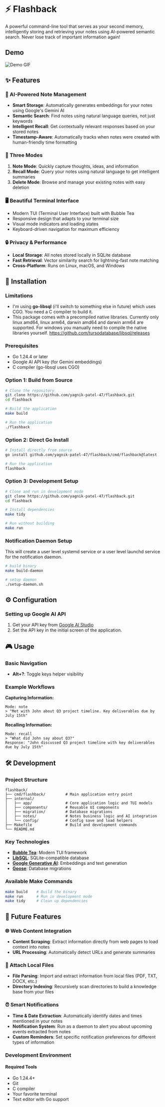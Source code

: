 # ⚡ Flashback

A powerful command-line tool that serves as your second memory, intelligently storing and retrieving your notes using AI-powered semantic search. Never lose track of important information again!

## Demo
![Demo GIF](demo.gif)

## ✨ Features

### 🧠 AI-Powered Note Management
- **Smart Storage**: Automatically generates embeddings for your notes using Google's Gemini AI
- **Semantic Search**: Find notes using natural language queries, not just keywords
- **Intelligent Recall**: Get contextually relevant responses based on your stored notes
- **Timestamp-Aware**: Automatically tracks when notes were created with human-friendly time formatting

### 🎯 Three Modes
1. **Note Mode**: Quickly capture thoughts, ideas, and information
2. **Recall Mode**: Query your notes using natural language to get intelligent summaries
3. **Delete Mode**: Browse and manage your existing notes with easy deletion

### 🖥️ Beautiful Terminal Interface
- Modern TUI (Terminal User Interface) built with Bubble Tea
- Responsive design that adapts to your terminal size
- Visual mode indicators and loading states
- Keyboard-driven navigation for maximum efficiency

### 🔒 Privacy & Performance
- **Local Storage**: All notes stored locally in SQLite database
- **Fast Retrieval**: Vector similarity search for lightning-fast note matching
- **Cross-Platform**: Runs on Linux, macOS, and Windows

## 🚀 Installation

### Limitations
- I'm using **go-libsql** (i'll switch to something else in future) which uses CGO. You need a C compiler to build it.
- This package comes with a precompiled native libraries. Currently only linux amd64, linux arm64, darwin amd64 and darwin arm64 are supported. For windows you manually need to compile the native libraries yourself. https://github.com/tursodatabase/libsql/releases

### Prerequisites
- Go 1.24.4 or later
- Google AI API key (for Gemini embeddings)
- C compiler (go-libsql uses CGO)

### Option 1: Build from Source
```bash
# Clone the repository
git clone https://github.com/yagnik-patel-47/flashback.git
cd flashback

# Build the application
make build

# Run the application
./flashback
```

### Option 2: Direct Go Install
```bash
# Install directly from source
go install github.com/yagnik-patel-47/flashback/cmd/flashback@latest

# Run the application
flashback
```

### Option 3: Development Setup
```bash
# Clone and run in development mode
git clone https://github.com/yagnik-patel-47/flashback.git
cd flashback

# Install dependencies
make tidy

# Run without building
make run
```

### Notification Daemon Setup
This will create a user level systemd service or a user level launchd service for the notification daemon.
```bash
# build binary
make build-daemon

# setup daemon
./setup-daemon.sh
```

## ⚙️ Configuration

### Setting up Google AI API
1. Get your API key from [Google AI Studio](https://aistudio.google.com/apikey)
2. Set the API key in the initial screen of the application.

## 🎮 Usage

### Basic Navigation
- **Alt+?**: Toggle keys helper visibility

### Example Workflows

**Capturing Information:**
```
Mode: note
> "Met with John about Q3 project timeline. Key deliverables due by July 15th"
```

**Recalling Information:**
```
Mode: recall
> "What did John say about Q3?"
Response: "John discussed Q3 project timeline with key deliverables due by July 15th"
```

## 🛠️ Development

### Project Structure
```
flashback/
├── cmd/flashback/         # Main application entry point
├── internal/
│   ├── app/               # Core application logic and TUI models
│   ├── components/        # Reusable UI components
│   ├── migration/         # Database migrations
│   ├── notes/             # Notes business logic and AI integration
│   └── config/            # Config save and load helpers
├── Makefile               # Build and development commands
└── README.md
```

### Key Technologies
- **[Bubble Tea](https://github.com/charmbracelet/bubbletea)**: Modern TUI framework
- **[LibSQL](https://github.com/tursodatabase/go-libsql)**: SQLite-compatible database
- **[Google Generative AI](https://pkg.go.dev/google.golang.org/genai)**: Embeddings and text generation
- **[Goose](https://github.com/pressly/goose)**: Database migrations

### Available Make Commands
```bash
make build    # Build the binary
make run      # Run in development mode
make tidy     # Clean up dependencies
```

## 🔮 Future Features

### 🌐 Web Content Integration
- **Content Scraping**: Extract information directly from web pages to load context into notes
- **URL Processing**: Automatically detect URLs and generate summaries

### 📁 Attach Local Files
- **File Parsing**: Import and extract information from local files (PDF, TXT, DOCX, etc.)
- **Directory Indexing**: Recursively scan directories to build a knowledge base from your files

### ⏰ Smart Notifications
- **Time & Date Extraction**: Automatically identify dates and times mentioned in your notes
- **Notification System**: Run as a daemon to alert you about upcoming events extracted from notes
- **Custom Reminders**: Set specific notification preferences for different types of information

### Development Environment

#### Required Tools
- Go 1.24.4+
- Git
- C compiler
- Your favorite terminal
- Text editor with Go support
